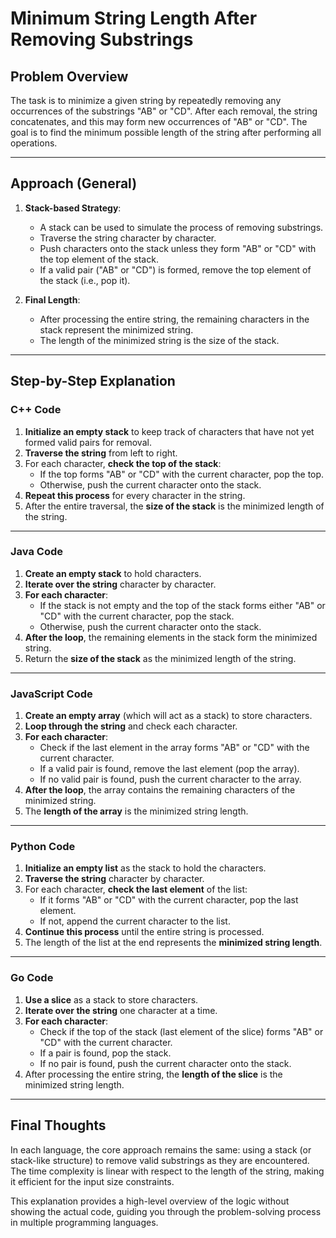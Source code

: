 # Minimum String Length After Removing Substrings

## Problem Overview

The task is to minimize a given string by repeatedly removing any occurrences of the substrings "AB" or "CD". After each removal, the string concatenates, and this may form new occurrences of "AB" or "CD". The goal is to find the minimum possible length of the string after performing all operations.

---

## Approach (General)

1. **Stack-based Strategy**:
   - A stack can be used to simulate the process of removing substrings.
   - Traverse the string character by character.
   - Push characters onto the stack unless they form "AB" or "CD" with the top element of the stack.
   - If a valid pair ("AB" or "CD") is formed, remove the top element of the stack (i.e., pop it).

2. **Final Length**:
   - After processing the entire string, the remaining characters in the stack represent the minimized string.
   - The length of the minimized string is the size of the stack.

---

## Step-by-Step Explanation

### C++ Code

1. **Initialize an empty stack** to keep track of characters that have not yet formed valid pairs for removal.
2. **Traverse the string** from left to right.
3. For each character, **check the top of the stack**:
   - If the top forms "AB" or "CD" with the current character, pop the top.
   - Otherwise, push the current character onto the stack.
4. **Repeat this process** for every character in the string.
5. After the entire traversal, the **size of the stack** is the minimized length of the string.

---

### Java Code

1. **Create an empty stack** to hold characters.
2. **Iterate over the string** character by character.
3. **For each character**:
   - If the stack is not empty and the top of the stack forms either "AB" or "CD" with the current character, pop the stack.
   - Otherwise, push the current character onto the stack.
4. **After the loop**, the remaining elements in the stack form the minimized string.
5. Return the **size of the stack** as the minimized length of the string.

---

### JavaScript Code

1. **Create an empty array** (which will act as a stack) to store characters.
2. **Loop through the string** and check each character.
3. **For each character**:
   - Check if the last element in the array forms "AB" or "CD" with the current character.
   - If a valid pair is found, remove the last element (pop the array).
   - If no valid pair is found, push the current character to the array.
4. **After the loop**, the array contains the remaining characters of the minimized string.
5. The **length of the array** is the minimized string length.

---

### Python Code

1. **Initialize an empty list** as the stack to hold the characters.
2. **Traverse the string** character by character.
3. For each character, **check the last element** of the list:
   - If it forms "AB" or "CD" with the current character, pop the last element.
   - If not, append the current character to the list.
4. **Continue this process** until the entire string is processed.
5. The length of the list at the end represents the **minimized string length**.

---

### Go Code

1. **Use a slice** as a stack to store characters.
2. **Iterate over the string** one character at a time.
3. **For each character**:
   - Check if the top of the stack (last element of the slice) forms "AB" or "CD" with the current character.
   - If a pair is found, pop the stack.
   - If no pair is found, push the current character onto the stack.
4. After processing the entire string, the **length of the slice** is the minimized string length.

---

## Final Thoughts

In each language, the core approach remains the same: using a stack (or stack-like structure) to remove valid substrings as they are encountered. The time complexity is linear with respect to the length of the string, making it efficient for the input size constraints.

This explanation provides a high-level overview of the logic without showing the actual code, guiding you through the problem-solving process in multiple programming languages.
